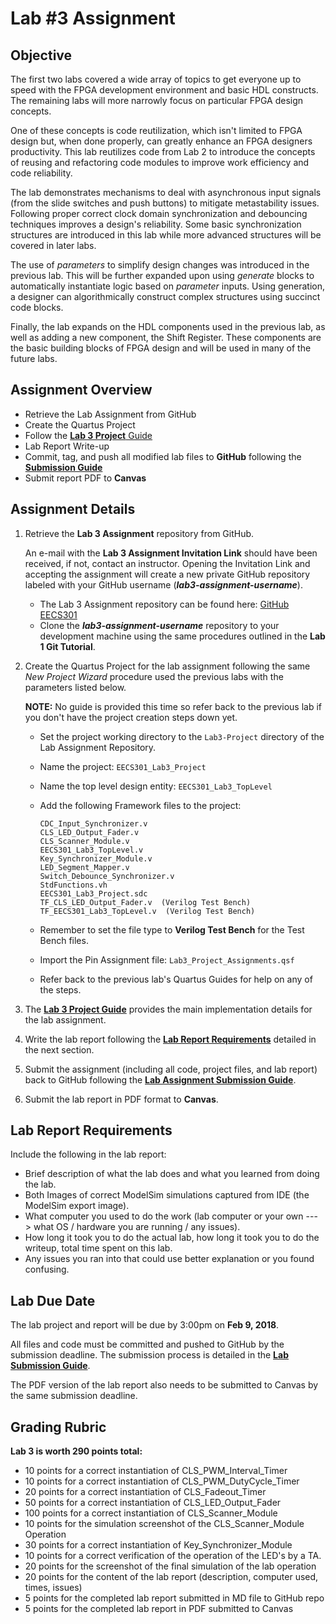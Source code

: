# Lab #3 Assignment

## Objective

The first two labs covered a wide array of topics to get everyone up to speed with the FPGA development environment and basic HDL constructs.  The remaining labs will more narrowly focus on particular FPGA design concepts.  

One of these concepts is code reutilization, which isn't limited to FPGA design but, when done properly, can greatly enhance an FPGA designers productivity.  This lab reutilizes code from Lab 2 to introduce the concepts of reusing and refactoring code modules to improve work efficiency and code reliability.

The lab demonstrates mechanisms to deal with asynchronous input signals (from the slide switches and push buttons) to mitigate metastability issues.  Following proper correct clock domain synchronization and debouncing techniques improves a design's reliability.  Some basic synchronization structures are introduced in this lab while more advanced structures will be covered in later labs.

The use of _parameters_ to simplify design changes was introduced in the previous lab.  This will be further expanded upon using _generate_ blocks to automatically instantiate logic based on _parameter_ inputs.  Using generation, a designer can algorithmically construct complex structures using succinct code blocks.  

Finally, the lab expands on the HDL components used in the previous lab, as well as adding a new component, the Shift Register.  These components are the basic building blocks of FPGA design and will be used in many of the future labs.


## Assignment Overview

* Retrieve the Lab Assignment from GitHub
* Create the Quartus Project
* Follow the [**Lab 3 Project** Guide](Lab3-Guide/Lab3-ProjectGuide.md)
* Lab Report Write-up
* Commit, tag, and push all modified lab files to **GitHub** following the [**Submission Guide**](Lab3-Guide/GitHub-SubmissionGuide.md)
* Submit report PDF to **Canvas**

## Assignment Details

1. Retrieve the **Lab 3 Assignment** repository from GitHub.

	An e-mail with the **Lab 3 Assignment Invitation Link** should have been received, if not, contact an instructor.  Opening the Invitation Link and accepting the assignment will create a new private GitHub repository labeled with your GitHub username (_**lab3-assignment-username**_).

	* The Lab 3 Assignment repository can be found here: [GitHub EECS301](https://github.com/CWRU-EECS301-S18)
	* Clone the _**lab3-assignment-username**_ repository to your development machine using the same procedures outlined in the **Lab 1 Git Tutorial**.

1. Create the Quartus Project for the lab assignment following the same _New Project Wizard_ procedure used the previous labs with the parameters listed below.

	**NOTE:** No guide is provided this time so refer back to the previous lab if you don't have the project creation steps down yet.

	* Set the project working directory to the `Lab3-Project` directory of the Lab Assignment Repository.
	* Name the project: `EECS301_Lab3_Project`
	* Name the top level design entity: `EECS301_Lab3_TopLevel`
	* Add the following Framework files to the project:

		```
		CDC_Input_Synchronizer.v
		CLS_LED_Output_Fader.v
		CLS_Scanner_Module.v
		EECS301_Lab3_TopLevel.v
		Key_Synchronizer_Module.v
		LED_Segment_Mapper.v
		Switch_Debounce_Synchronizer.v
		StdFunctions.vh
		EECS301_Lab3_Project.sdc
		TF_CLS_LED_Output_Fader.v  (Verilog Test Bench)
		TF_EECS301_Lab3_TopLevel.v  (Verilog Test Bench)
		```
	
	* Remember to set the file type to **Verilog Test Bench** for the Test Bench files.
	* Import the Pin Assignment file: `Lab3_Project_Assignments.qsf`
	* Refer back to the previous lab's Quartus Guides for help on any of the steps.

1. The [**Lab 3 Project Guide**](Lab3-Guide/Lab3-ProjectGuide.md) provides the main implementation details for the lab assignment.

1. Write the lab report following the [**Lab Report Requirements**](#lab-report-requirements) detailed in the next section.

1. Submit the assignment (including all code, project files, and lab report) back to GitHub following the [**Lab Assignment Submission Guide**](Lab3-Guide/GitHub-SubmissionGuide.md).

1. Submit the lab report in PDF format to **Canvas**.

	
## Lab Report Requirements

Include the following in the lab report:

* Brief description of what the lab does and what you learned from doing the lab.
* Both Images of correct ModelSim simulations captured from IDE (the ModelSim export image).
* What computer you used to do the work (lab computer or your own ---> what OS / hardware you are running / any issues).
* How long it took you to do the actual lab, how long it took you to do the writeup, total time spent on this lab.
* Any issues you ran into that could use better explanation or you found confusing.


## Lab Due Date

The lab project and report will be due by 3:00pm on **Feb 9, 2018**.

All files and code must be committed and pushed to GitHub by the submission deadline.  The submission process is detailed in the [**Lab Submission Guide**](Lab3-Guide/GitHub-SubmissionGuide.md).

The PDF version of the lab report also needs to be submitted to Canvas by the same submission deadline.


## Grading Rubric

**Lab 3 is worth 290 points total:**

 *   10 points for a correct instantiation of CLS\_PWM\_Interval\_Timer
 *   10 points for a correct instantiation of CLS\_PWM\_DutyCycle\_Timer
 *   20 points for a correct instantiation of CLS\_Fadeout\_Timer
 *   50 points for a correct instantiation of CLS\_LED\_Output\_Fader
 *   100 points for a correct instantiation of CLS\_Scanner\_Module
 *   10 points for the simulation  screenshot of the CLS\_Scanner\_Module Operation
 *   30 points for a correct instantiation of Key\_Synchronizer\_Module
 *   10 points for a correct verification of the operation of the LED's by a TA.
 *   20 points for the screenshot of the final simulation of the lab operation
 *   20 points for the content of the lab report (description, computer used, times, issues)
 *   5 points for the completed lab report submitted in MD file to GitHub repo
 *   5 points for the completed lab report in PDF submitted to Canvas
